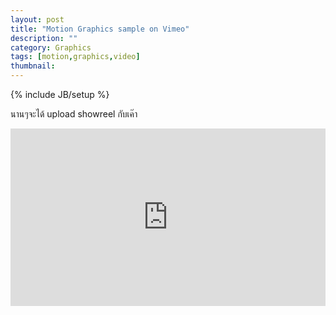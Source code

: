 ```yaml
---
layout: post
title: "Motion Graphics sample on Vimeo"
description: ""
category: Graphics
tags: [motion,graphics,video]
thumbnail:
---
```

{% include JB/setup %}

นานๆจะได้ upload showreel กับเค๊า

<style>.embed-container { position: relative; padding-bottom: 56.25%; height: 0; overflow: hidden; max-width: 100%; } .embed-container iframe, .embed-container object, .embed-container embed { position: absolute; top: 0; left: 0; width: 100%; height: 100%; }</style><div class='embed-container'><iframe src='https://player.vimeo.com/video/119509577' frameborder='0' webkitAllowFullScreen mozallowfullscreen allowFullScreen></iframe></div>
